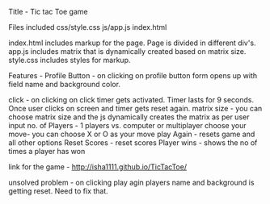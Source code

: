 Title - Tic tac Toe game

Files included
css/style.css
js/app.js
index.html

index.html includes markup for the page. Page is divided in different div's.
app.js includes matrix that is dynamically created based on matrix size. 
style.css includes styles for markup.

Features -
Profile Button - on clicking on profile button form opens up with field name and background color.

click - on clicking on click timer gets activated. Timer lasts for 9 seconds. Once user clicks on screen and timer gets reset again. 
matrix size -  you can choose matrix size and the js dynamically creates the matrix as per user input
no. of Players - 1 players vs. computer or multiplayer
choose your move- you can choose X or O as your move
play Again - resets game and all other options
Reset Scores - reset scores 
Player wins - shows the no of times a player has won

link for the game - http://isha1111.github.io/TicTacToe/

unsolved problem - on clicking play agin players name and background is getting reset. Need to fix that.


